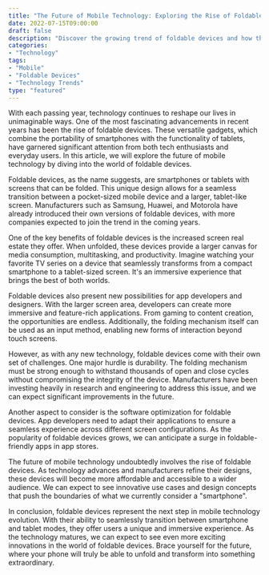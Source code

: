 ```yaml
--- 
title: "The Future of Mobile Technology: Exploring the Rise of Foldable Devices" 
date: 2022-07-15T09:00:00 
draft: false 
description: "Discover the growing trend of foldable devices and how they are shaping the future of mobile technology." 
categories: 
- "Technology" 
tags: 
- "Mobile" 
- "Foldable Devices" 
- "Technology Trends" 
type: "featured" 
--- 
```


With each passing year, technology continues to reshape our lives in unimaginable ways. One of the most fascinating advancements in recent years has been the rise of foldable devices. These versatile gadgets, which combine the portability of smartphones with the functionality of tablets, have garnered significant attention from both tech enthusiasts and everyday users. In this article, we will explore the future of mobile technology by diving into the world of foldable devices.

Foldable devices, as the name suggests, are smartphones or tablets with screens that can be folded. This unique design allows for a seamless transition between a pocket-sized mobile device and a larger, tablet-like screen. Manufacturers such as Samsung, Huawei, and Motorola have already introduced their own versions of foldable devices, with more companies expected to join the trend in the coming years.

One of the key benefits of foldable devices is the increased screen real estate they offer. When unfolded, these devices provide a larger canvas for media consumption, multitasking, and productivity. Imagine watching your favorite TV series on a device that seamlessly transforms from a compact smartphone to a tablet-sized screen. It's an immersive experience that brings the best of both worlds.

Foldable devices also present new possibilities for app developers and designers. With the larger screen area, developers can create more immersive and feature-rich applications. From gaming to content creation, the opportunities are endless. Additionally, the folding mechanism itself can be used as an input method, enabling new forms of interaction beyond touch screens.

However, as with any new technology, foldable devices come with their own set of challenges. One major hurdle is durability. The folding mechanism must be strong enough to withstand thousands of open and close cycles without compromising the integrity of the device. Manufacturers have been investing heavily in research and engineering to address this issue, and we can expect significant improvements in the future.

Another aspect to consider is the software optimization for foldable devices. App developers need to adapt their applications to ensure a seamless experience across different screen configurations. As the popularity of foldable devices grows, we can anticipate a surge in foldable-friendly apps in app stores.

The future of mobile technology undoubtedly involves the rise of foldable devices. As technology advances and manufacturers refine their designs, these devices will become more affordable and accessible to a wider audience. We can expect to see innovative use cases and design concepts that push the boundaries of what we currently consider a "smartphone".

In conclusion, foldable devices represent the next step in mobile technology evolution. With their ability to seamlessly transition between smartphone and tablet modes, they offer users a unique and immersive experience. As the technology matures, we can expect to see even more exciting innovations in the world of foldable devices. Brace yourself for the future, where your phone will truly be able to unfold and transform into something extraordinary.
